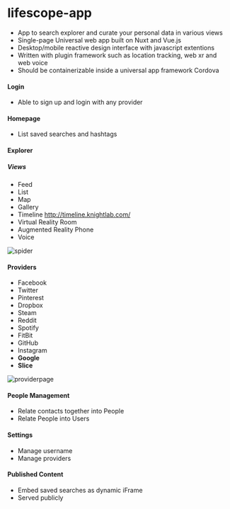 # lifescope-app

* App to search explorer and curate your personal data in various views
* Single-page Universal web app built on Nuxt and Vue.js
* Desktop/mobile reactive design interface with javascript extentions
* Written with plugin framework such as location tracking, web xr and web voice
* Should be containerizable inside a universal app framework Cordova

#### Login
* Able to sign up and login with any provider

#### Homepage
* List saved searches and hashtags

#### Explorer

##### Views
* Feed
* List
* Map
* Gallery
* Timeline http://timeline.knightlab.com/
* Virtual Reality Room
* Augmented Reality Phone
* Voice

![spider][spider]

#### Providers
* Facebook
* Twitter
* Pinterest
* Dropbox
* Steam
* Reddit
* Spotify
* FitBit
* GitHub
* Instagram
* **Google**
* **Slice**

![providerpage][providerpage]

#### People Management
* Relate contacts together into People
* Relate People into Users
#### Settings
* Manage username
* Manage providers

#### Published Content
* Embed saved searches as dynamic iFrame
* Served publicly

[providerpage]:https://lifescopelabs.github.io/assets/screenshots/provider-maps-screenshot.png
[spider]:https://lifescopelabs.github.io/assets/maps/map-spider.png
[spider]:https://lifescopelabs.github.io/assets/maps/**lifescope-app-legacy.png
<!--stackedit_data:
eyJoaXN0b3J5IjpbLTk5NzI3Mzk4Ml19
-->